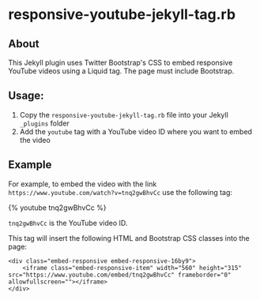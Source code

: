 # responsive-youtube-jekyll-tag.rb

## About

This Jekyll plugin uses Twitter Bootstrap's CSS to embed responsive YouTube videos using a Liquid tag. The page must include Bootstrap.

## Usage:

1. Copy the `responsive-youtube-jekyll-tag.rb` file into your Jekyll `_plugins` folder
2. Add the `youtube` tag with a YouTube video ID where you want to embed the video

## Example

For example, to embed the video with the link `https://www.youtube.com/watch?v=tnq2gwBhvCc` use the following tag:

{% youtube tnq2gwBhvCc %}

`tnq2gwBhvCc` is the YouTube video ID.

This tag will insert the following HTML and Bootstrap CSS classes into the page:

```
<div class="embed-responsive embed-responsive-16by9">
	<iframe class="embed-responsive-item" width="560" height="315" src="https://www.youtube.com/embed/tnq2gwBhvCc" frameborder="0" allowfullscreen=""></iframe>
</div>
```
